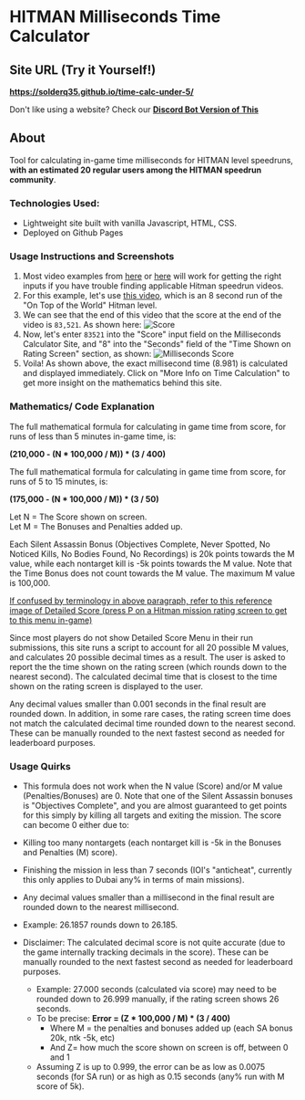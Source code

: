 # HITMAN Milliseconds Time Calculator

## Site URL (Try it Yourself!)
**https://solderq35.github.io/time-calc-under-5/**

Don't like using a website? Check our **[Discord Bot Version of This](https://github.com/solderq35/timmy-mk-3)**

## About
Tool for calculating in-game time milliseconds for HITMAN level speedruns, **with an estimated 20 regular users among the HITMAN speedrun community**.

### Technologies Used:
  * Lightweight site built with vanilla Javascript, HTML, CSS.
  * Deployed on Github Pages


### Usage Instructions and Screenshots
1.  Most video examples from [here](https://www.youtube.com/results?search_query=hitman+3+speedrun&sp=EgIYAQ%253D%253D) or [here](https://www.speedrun.com/hitman_3) will work for getting the right inputs if you have trouble finding applicable Hitman speedrun videos.
2.  For this example, let's use [this video](https://www.youtube.com/watch?v=zIRAmZdl-y4), which is an 8 second run of the "On Top of the World" Hitman level.
3. We can see that the end of this video that the score at the end of the video is `83,521`. As shown here: ![Score](https://i.ibb.co/6v63rZm/goronscore.png)
4. Now, let's enter `83521` into the "Score" input field on the Milliseconds Calculator Site, and "8" into the "Seconds" field of the "Time Shown on Rating Screen" section, as shown:
![Milliseconds Score](https://i.ibb.co/1sgZBZW/demo.png)
5. Voila! As shown above, the exact millisecond time (8.981) is calculated and displayed immediately. Click on "More Info on Time Calculation" to get more insight on the mathematics behind this site.

### Mathematics/ Code Explanation

The full mathematical formula for calculating in game time from score, for runs of less than 5 minutes in-game time, is:  
  
**(210,000 - (N \* 100,000 / M)) \* (3 / 400)**  
  
The full mathematical formula for calculating in game time from score, for runs of 5 to 15 minutes, is:  
  
**(175,000 - (N \* 100,000 / M)) \* (3 / 50)**  
  
Let N = The Score shown on screen.  
Let M = The Bonuses and Penalties added up.  
  
Each Silent Assassin Bonus (Objectives Complete, Never Spotted, No Noticed Kills, No Bodies Found, No Recordings) is 20k points towards the M value, while each nontarget kill is -5k points towards the M value. Note that the Time Bonus does not count towards the M value. The maximum M value is 100,000.  
  
[If confused by terminology in above paragraph, refer to this reference image of Detailed Score (press P on a Hitman mission rating screen to get to this menu in-game)](https://i.ibb.co/BPPf3wn/detailedscore.png)  
  
Since most players do not show Detailed Score Menu in their run submissions, this site runs a script to account for all 20 possible M values, and calculates 20 possible decimal times as a result. The user is asked to report the the time shown on the rating screen (which rounds down to the nearest second). The calculated decimal time that is closest to the time shown on the rating screen is displayed to the user.  
  
Any decimal values smaller than 0.001 seconds in the final result are rounded down. In addition, in some rare cases, the rating screen time does not match the calculated decimal time rounded down to the nearest second. These can be manually rounded to the next fastest second as needed for leaderboard purposes.  

### Usage Quirks

*   This formula does not work when the N value (Score) and/or M value (Penalties/Bonuses) are 0. Note that one of the Silent Assassin bonuses is "Objectives Complete", and you are almost guaranteed to get points for this simply by killing all targets and exiting the mission. The score can become 0 either due to:

*   Killing too many nontargets (each nontarget kill is -5k in the Bonuses and Penalties (M) score).
*   Finishing the mission in less than 7 seconds (IOI's "anticheat", currently this only applies to Dubai any% in terms of main missions).

*   Any decimal values smaller than a millisecond in the final result are rounded down to the nearest millisecond.

*   Example: 26.1857 rounds down to 26.185.

*   Disclaimer: The calculated decimal score is not quite accurate (due to the game internally tracking decimals in the score). These can be manually rounded to the next fastest second as needed for leaderboard purposes.
    *   Example: 27.000 seconds (calculated via score) may need to be rounded down to 26.999 manually, if the rating screen shows 26 seconds.
    *   To be precise: **Error = (Z \* 100,000 / M) \* (3 / 400)**  
        *   Where M = the penalties and bonuses added up (each SA bonus 20k, ntk -5k, etc)
        *   And Z= how much the score shown on screen is off, between 0 and 1
    *   Assuming Z is up to 0.999, the error can be as low as 0.0075 seconds (for SA run) or as high as 0.15 seconds (any% run with M score of 5k).

